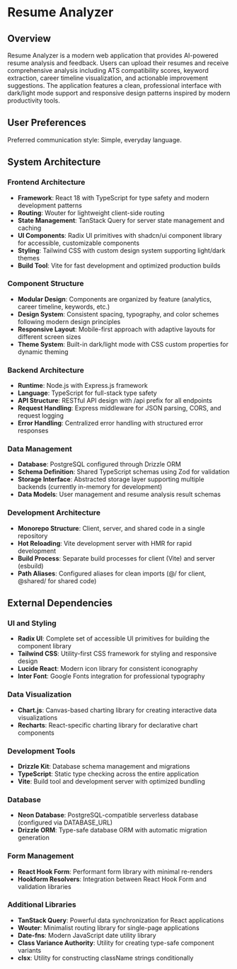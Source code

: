 # Resume Analyzer

## Overview

Resume Analyzer is a modern web application that provides AI-powered resume analysis and feedback. Users can upload their resumes and receive comprehensive analysis including ATS compatibility scores, keyword extraction, career timeline visualization, and actionable improvement suggestions. The application features a clean, professional interface with dark/light mode support and responsive design patterns inspired by modern productivity tools.

## User Preferences

Preferred communication style: Simple, everyday language.

## System Architecture

### Frontend Architecture
- **Framework**: React 18 with TypeScript for type safety and modern development patterns
- **Routing**: Wouter for lightweight client-side routing
- **State Management**: TanStack Query for server state management and caching
- **UI Components**: Radix UI primitives with shadcn/ui component library for accessible, customizable components
- **Styling**: Tailwind CSS with custom design system supporting light/dark themes
- **Build Tool**: Vite for fast development and optimized production builds

### Component Structure
- **Modular Design**: Components are organized by feature (analytics, career timeline, keywords, etc.)
- **Design System**: Consistent spacing, typography, and color schemes following modern design principles
- **Responsive Layout**: Mobile-first approach with adaptive layouts for different screen sizes
- **Theme System**: Built-in dark/light mode with CSS custom properties for dynamic theming

### Backend Architecture
- **Runtime**: Node.js with Express.js framework
- **Language**: TypeScript for full-stack type safety
- **API Structure**: RESTful API design with /api prefix for all endpoints
- **Request Handling**: Express middleware for JSON parsing, CORS, and request logging
- **Error Handling**: Centralized error handling with structured error responses

### Data Management
- **Database**: PostgreSQL configured through Drizzle ORM
- **Schema Definition**: Shared TypeScript schemas using Zod for validation
- **Storage Interface**: Abstracted storage layer supporting multiple backends (currently in-memory for development)
- **Data Models**: User management and resume analysis result schemas

### Development Architecture
- **Monorepo Structure**: Client, server, and shared code in a single repository
- **Hot Reloading**: Vite development server with HMR for rapid development
- **Build Process**: Separate build processes for client (Vite) and server (esbuild)
- **Path Aliases**: Configured aliases for clean imports (@/ for client, @shared/ for shared code)

## External Dependencies

### UI and Styling
- **Radix UI**: Complete set of accessible UI primitives for building the component library
- **Tailwind CSS**: Utility-first CSS framework for styling and responsive design
- **Lucide React**: Modern icon library for consistent iconography
- **Inter Font**: Google Fonts integration for professional typography

### Data Visualization
- **Chart.js**: Canvas-based charting library for creating interactive data visualizations
- **Recharts**: React-specific charting library for declarative chart components

### Development Tools
- **Drizzle Kit**: Database schema management and migrations
- **TypeScript**: Static type checking across the entire application
- **Vite**: Build tool and development server with optimized bundling

### Database
- **Neon Database**: PostgreSQL-compatible serverless database (configured via DATABASE_URL)
- **Drizzle ORM**: Type-safe database ORM with automatic migration generation

### Form Management
- **React Hook Form**: Performant form library with minimal re-renders
- **Hookform Resolvers**: Integration between React Hook Form and validation libraries

### Additional Libraries
- **TanStack Query**: Powerful data synchronization for React applications
- **Wouter**: Minimalist routing library for single-page applications
- **Date-fns**: Modern JavaScript date utility library
- **Class Variance Authority**: Utility for creating type-safe component variants
- **clsx**: Utility for constructing className strings conditionally
